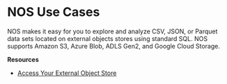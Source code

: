 # NOS Use Cases

NOS makes it easy for you to explore and analyze CSV, JSON, or Parquet data sets located on external objects stores using standard SQL. NOS supports Amazon S3, Azure Blob, ADLS Gen2, and Google Cloud Storage.

**Resources**
 
* [Access Your External Object Store](https://docs.teradata.com/r/dLArVI09J62c8byzVbHMtw/zQ9k2on1UJ~i7uDS~VVTQg)